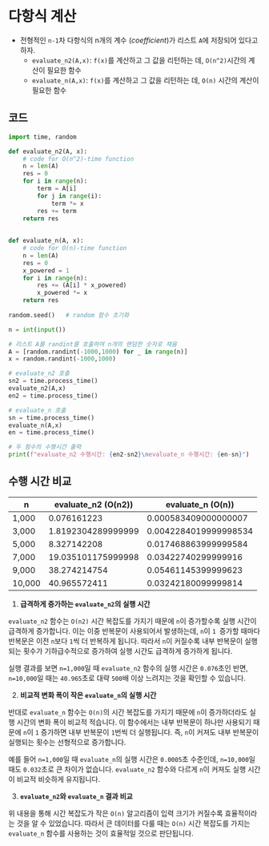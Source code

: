 # 다항식 계산

* 전형적인 `n-1`차 다항식의 n개의 계수 (*coefficient*)가 리스트 `A`에 저장되어 있다고 하자.
  * `evaluate_n2(A,x)`: `f(x)`를 계산하고 그 값을 리턴하는 데, `O(n^2)`시간의 계산이 필요한 함수
  * `evaluate_n(A,x)`: `f(x)`를 계산하고 그 값을 리턴하는 데, `O(n)` 시간의 계산이 필요한 함수




## 코드

```python
import time, random

def evaluate_n2(A, x):
	# code for O(n^2)-time function
	n = len(A)
	res = 0
	for i in range(n):
		term = A[i]
		for j in range(i):
			term *= x
		res += term
	return res
			
	
def evaluate_n(A, x):
	# code for O(n)-time function
	n = len(A)
	res = 0
	x_powered = 1
	for i in range(n):
		res += (A[i] * x_powered)
		x_powered *= x
	return res
	
random.seed()	# random 함수 초기화

n = int(input())

# 리스트 A를 randint를 호출하여 n개의 랜덤한 숫자로 채움
A = [random.randint(-1000,1000) for _ in range(n)]
x = random.randint(-1000,1000)

# evaluate_n2 호출
sn2 = time.process_time()
evaluate_n2(A,x)
en2 = time.process_time()

# evaluate_n 호출
sn = time.process_time()
evaluate_n(A,x)
en = time.process_time()

# 두 함수의 수행시간 출력
print(f"evaluate_n2 수행시간: {en2-sn2}\nevaluate_n 수행시간: {en-sn}")


```



## 수행 시간 비교

| n      | evaluate_n2 (O(n2)) | evaluate_n (O(n))     |
| ------ | ------------------- | --------------------- |
| 1,000  | 0.076161223         | 0.000583409000000007  |
| 3,000  | 1.8192304289999999  | 0.0042284019999998534 |
| 5,000  | 8.327142208         | 0.017468863999999584  |
| 7,000  | 19.035101175999998  | 0.03422740299999916   |
| 9,000  | 38.274214754        | 0.05461145399999623   |
| 10,000 | 40.965572411        | 0.03242180099999814   |



1. **급격하게 증가하는 `evaluate_n2`의 실행 시간**

`evaluate_n2` 함수는 `O(n2)` 시간 복잡도를 가지기 때문에 `n`이 증가할수록 실행 시간이 급격하게 증가합니다. 이는 이중 반복문이 사용되어서 발생하는데, `n`이 `1 `증가할 때마다 반복문은 이전 `n`보다 `1`씩 더 반복하게 됩니다. 따라서 `n`이 커질수록 내부 반복문이 실행되는 횟수가 기하급수적으로 증가하여 실행 시간도 급격하게 증가하게 됩니다.

실행 결과를 보면 `n=1,000`일 때 `evaluate_n2` 함수의 실행 시간은 `0.076`초인 반면, `n=10,000`일 때는 `40.965`초로 대략 `500`배 이상 느려지는 것을 확인할 수 있습니다.



2. **비교적 변화 폭이 작은 `evaluate_n`의 실행 시간**

반대로 `evaluate_n` 함수는 `O(n)`의 시간 복잡도를 가지기 때문에 `n`이 증가하더라도 실행 시간의 변화 폭이 비교적 적습니다. 이 함수에서는 내부 반복문이 하나만 사용되기 때문에 `n`이 `1` 증가하면 내부 반복문이 `1`번씩 더 실행됩니다. 즉, `n`이 커져도 내부 반복문이 실행되는 횟수는 선형적으로 증가합니다.

예를 들어 `n=1,000`일 때 `evaluate_n`의 실행 시간은 `0.0005`초 수준인데, `n=10,000`일 때도 `0.032`초로 큰 차이가 없습니다. `evaluate_n2` 함수와 다르게 `n`이 커져도 실행 시간이 비교적 비슷하게 유지됩니다.



3. **`evaluate_n2`와 `evaluate_n` 결과 비교**

위 내용을 통해 시간 복잡도가 작은 `O(n)` 알고리즘이 입력 크기가 커질수록 효율적이라는 것을 알 수 있었습니다. 따라서 큰 데이터를 다룰 때는 `O(n)` 시간 복잡도를 가지는 `evaluate_n` 함수를 사용하는 것이 효율적일 것으로 판단됩니다.